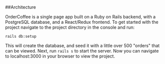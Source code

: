 ##Architecture

OrderCoffee is a single page app built on a Ruby on Rails backend, with a PostgreSQL database, and a React/Redux frontend. To get started with the project navigate to the project directory in the console and run:

`rails db:setup`

This will create the database, and seed it with a little over 500 "orders" that can be viewed. Next, run `rails s` to start the server. Now you can navigate to localhost:3000 in your browser to view the project.
